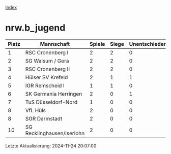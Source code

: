 [Index](./README.md)

# nrw.b_jugend

| Platz |  Mannschaft |  Spiele |  Siege |  Unentschieden |  Niederlagen |  Tore |  Differenz |  Punkte | 
| --- |  --- |  --- |  --- |  --- |  --- |  --- |  --- |  --- |  
|  1 |   RSC Cronenberg I |   2 |   2 |   0 |   0 |   22:0 |   22 |   6 |  
|  2 |   SG Walsum / Gera |   2 |   2 |   0 |   0 |   14:5 |   9 |   6 |  
|  3 |   RSC Cronenberg II |   2 |   2 |   0 |   0 |   8:5 |   3 |   6 |  
|  4 |   Hülser SV Krefeld |   2 |   1 |   1 |   0 |   7:5 |   2 |   4 |  
|  5 |   IGR Remscheid I |   1 |   1 |   0 |   0 |   4:1 |   3 |   3 |  
|  6 |   SK Germania Herringen |   2 |   0 |   1 |   1 |   7:12 |   -5 |   1 |  
|  7 |   TuS Düsseldorf-Nord |   1 |   0 |   0 |   1 |   1:4 |   -3 |   0 |  
|  8 |   VfL Hüls |   2 |   0 |   0 |   2 |   1:7 |   -6 |   0 |  
|  8 |   SGR Darmstadt |   2 |   0 |   0 |   2 |   3:9 |   -6 |   0 |  
|  10 |   SG Recklinghausen/Iserlohn |   2 |   0 |   0 |   2 |   4:23 |   -19 |   0 |  


Letzte Aktualisierung: 2024-11-24 20:07:00